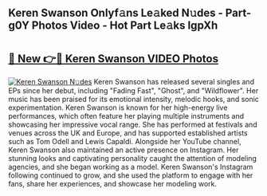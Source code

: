 ## Keren Swanson Onlyf𝚊ns Le𝚊ked N𝚞des - Part-g0Y Photos Video - Hot Part Le𝚊ks IgpXh

# <h2><a href="http://ab53654.deff.icu/?id=Keren+Swanson">🔗 New 👉🔴 Keren Swanson VIDEO Photos</a></h2>

[![Keren Swanson N𝚞des](https://i.imgur.com/rIISA9y.gif)](http://ab53654.deff.icu/?id=Keren+Swanson)
Keren Swanson has released several singles and EPs since her debut, including "Fading Fast", "Ghost", and "Wildflower". Her music has been praised for its emotional intensity, melodic hooks, and sonic experimentation. Keren Swanson is known for her high-energy live performances, which often feature her playing multiple instruments and showcasing her impressive vocal range. She has performed at festivals and venues across the UK and Europe, and has supported established artists such as Tom Odell and Lewis Capaldi. Alongside her YouTube channel, Keren Swanson also maintained an active presence on Instagram. Her stunning looks and captivating personality caught the attention of modeling agencies, and she began working as a model. Keren Swanson's Instagram following continued to grow, and she used the platform to engage with her fans, share her experiences, and showcase her modeling work.
